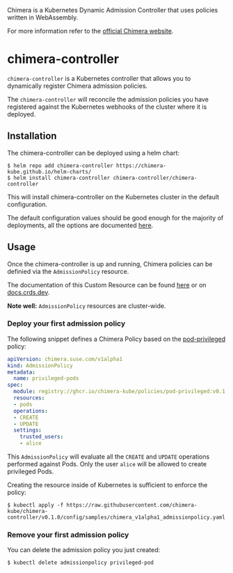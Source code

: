 Chimera is a Kubernetes Dynamic Admission Controller that uses policies written
in WebAssembly.

For more information refer to the [official Chimera website](https://chimera-kube.github.io/).

# chimera-controller

`chimera-controller` is a Kubernetes controller that allows you to
dynamically register Chimera admission policies.

The `chimera-controller` will reconcile the admission policies you
have registered against the Kubernetes webhooks of the cluster where
it is deployed.

## Installation

The chimera-controller can be deployed using a helm chart:

```shell
$ helm repo add chimera-controller https://chimera-kube.github.io/helm-charts/
$ helm install chimera-controller chimera-controller/chimera-controller
```

This will install chimera-controller on the Kubernetes cluster in the default
configuration.

The default configuration values should be good enough for the majority of
deployments, all the options are documented
[here](https://chimera-kube.github.io/helm-charts/#configuration).

## Usage

Once the chimera-controller is up and running, Chimera policies can be definied
via the `AdmissionPolicy` resource.

The documentation of this Custom Resource can be found
[here](https://github.com/chimera-kube/chimera-controller/blob/main/docs/crds/README.asciidoc)
or on [docs.crds.dev](https://doc.crds.dev/github.com/chimera-kube/chimera-controller).

**Note well:** `AdmissionPolicy` resources are cluster-wide.

### Deploy your first admission policy

The following snippet defines a Chimera Policy based on the
[pod-privileged](https://github.com/chimera-kube/pod-privileged-policy)
policy:

```yaml
apiVersion: chimera.suse.com/v1alpha1
kind: AdmissionPolicy
metadata:
  name: privileged-pods
spec:
  module: registry://ghcr.io/chimera-kube/policies/pod-privileged:v0.1.0
  resources:
  - pods
  operations:
  - CREATE
  - UPDATE
  settings:
    trusted_users:
    - alice
```

This `AdmissionPolicy` will evaluate all the `CREATE` and `UPDATE` operations performed
against Pods. Only the user `alice` will be allowed to create privileged Pods.

Creating the resource inside of Kubernetes is sufficient to enforce the policy:

```shell
$ kubectl apply -f https://raw.githubusercontent.com/chimera-kube/chimera-controller/v0.1.0/config/samples/chimera_v1alpha1_admissionpolicy.yaml
```

### Remove your first admission policy

You can delete the admission policy you just created:

```
$ kubectl delete admissionpolicy privileged-pod
```
